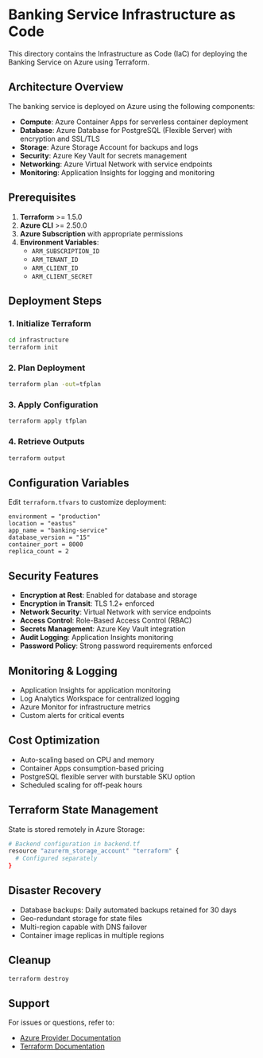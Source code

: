 # Banking Service Infrastructure as Code

This directory contains the Infrastructure as Code (IaC) for deploying the Banking Service on Azure using Terraform.

## Architecture Overview

The banking service is deployed on Azure using the following components:

- **Compute**: Azure Container Apps for serverless container deployment
- **Database**: Azure Database for PostgreSQL (Flexible Server) with encryption and SSL/TLS
- **Storage**: Azure Storage Account for backups and logs
- **Security**: Azure Key Vault for secrets management
- **Networking**: Azure Virtual Network with service endpoints
- **Monitoring**: Application Insights for logging and monitoring

## Prerequisites

1. **Terraform** >= 1.5.0
2. **Azure CLI** >= 2.50.0
3. **Azure Subscription** with appropriate permissions
4. **Environment Variables**:
   - `ARM_SUBSCRIPTION_ID`
   - `ARM_TENANT_ID`
   - `ARM_CLIENT_ID`
   - `ARM_CLIENT_SECRET`

## Deployment Steps

### 1. Initialize Terraform

```bash
cd infrastructure
terraform init
```

### 2. Plan Deployment

```bash
terraform plan -out=tfplan
```

### 3. Apply Configuration

```bash
terraform apply tfplan
```

### 4. Retrieve Outputs

```bash
terraform output
```

## Configuration Variables

Edit `terraform.tfvars` to customize deployment:

```hcl
environment = "production"
location = "eastus"
app_name = "banking-service"
database_version = "15"
container_port = 8000
replica_count = 2
```

## Security Features

- **Encryption at Rest**: Enabled for database and storage
- **Encryption in Transit**: TLS 1.2+ enforced
- **Network Security**: Virtual Network with service endpoints
- **Access Control**: Role-Based Access Control (RBAC)
- **Secrets Management**: Azure Key Vault integration
- **Audit Logging**: Application Insights monitoring
- **Password Policy**: Strong password requirements enforced

## Monitoring & Logging

- Application Insights for application monitoring
- Log Analytics Workspace for centralized logging
- Azure Monitor for infrastructure metrics
- Custom alerts for critical events

## Cost Optimization

- Auto-scaling based on CPU and memory
- Container Apps consumption-based pricing
- PostgreSQL flexible server with burstable SKU option
- Scheduled scaling for off-peak hours

## Terraform State Management

State is stored remotely in Azure Storage:

```bash
# Backend configuration in backend.tf
resource "azurerm_storage_account" "terraform" {
  # Configured separately
}
```

## Disaster Recovery

- Database backups: Daily automated backups retained for 30 days
- Geo-redundant storage for state files
- Multi-region capable with DNS failover
- Container image replicas in multiple regions

## Cleanup

```bash
terraform destroy
```

## Support

For issues or questions, refer to:
- [Azure Provider Documentation](https://registry.terraform.io/providers/hashicorp/azurerm/latest/docs)
- [Terraform Documentation](https://www.terraform.io/docs)

